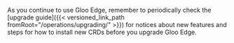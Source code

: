 As you continue to use Gloo Edge, remember to periodically check the [upgrade guide]({{< versioned_link_path fromRoot="/operations/upgrading/" >}}) for notices about new features and steps for how to install new CRDs before you upgrade Gloo Edge.
